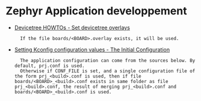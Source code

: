 # Zephyr Application developpement

- [Devicetree HOWTOs - Set devicetree overlays](https://docs.zephyrproject.org/latest/build/dts/howtos.html#set-devicetree-overlays)

        If the file boards/<BOARD>.overlay exists, it will be used.

- [Setting Kconfig configuration values - The Initial Configuration](https://docs.zephyrproject.org/3.0.0/guides/build/kconfig/setting.html#initial-conf)

        The application configuration can come from the sources below. By default, prj.conf is used.
        Otherwise if CONF_FILE is set, and a single configuration file of the form prj_<build>.conf is used, then if file boards/<BOARD>_<build>.conf exists in same folder as file prj_<build>.conf, the result of merging prj_<build>.conf and boards/<BOARD>_<build>.conf is used.